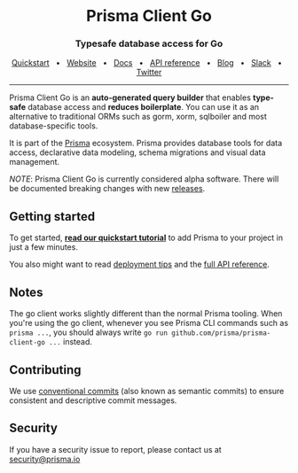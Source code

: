 <br />

<div align="center">
    <h1>Prisma Client Go</h1>
    <p><h3 align="center">Typesafe database access for Go</h3></p>
    <a href="./docs/quickstart.md">Quickstart</a>
    <span>&nbsp;&nbsp;•&nbsp;&nbsp;</span>
    <a href="https://www.prisma.io/">Website</a>
    <span>&nbsp;&nbsp;•&nbsp;&nbsp;</span>
    <a href="./docs">Docs</a>
    <span>&nbsp;&nbsp;•&nbsp;&nbsp;</span>
    <a href="./docs/reference">API reference</a>
    <span>&nbsp;&nbsp;•&nbsp;&nbsp;</span>
    <a href="https://www.prisma.io/blog">Blog</a>
    <span>&nbsp;&nbsp;•&nbsp;&nbsp;</span>
    <a href="https://slack.prisma.io/">Slack</a>
    <span>&nbsp;&nbsp;•&nbsp;&nbsp;</span>
    <a href="https://twitter.com/prisma">Twitter</a>
</div>

<hr>

Prisma Client Go is an **auto-generated query builder** that enables **type-safe** database access and **reduces boilerplate**. You can use it as an alternative to traditional ORMs such as gorm, xorm, sqlboiler and most database-specific tools.

It is part of the [Prisma](https://www.prisma.io/) ecosystem. Prisma provides database tools for data access, declarative data modeling, schema migrations and visual data management.

*NOTE*: Prisma Client Go is currently considered alpha software. There will be documented breaking changes with new [releases](https://github.com/prisma/prisma-client-go/releases).

## Getting started

To get started, [**read our quickstart tutorial**](./docs/quickstart.md) to add Prisma to your project in just a few minutes.

You also might want to read [deployment tips](./docs/deploy.md) and the [full API reference](./docs/reference).

## Notes

The go client works slightly different than the normal Prisma tooling. When you're using the go client, whenever you see Prisma CLI commands such as `prisma ...`, you should always write `go run github.com/prisma/prisma-client-go ...` instead.

## Contributing

We use [conventional commits](https://www.conventionalcommits.org) (also known as semantic commits) to ensure consistent and descriptive commit messages.

## Security

If you have a security issue to report, please contact us at [security@prisma.io](mailto:security@prisma.io?subject=[GitHub]%20Prisma%202%20Security%20Report%20Go)
